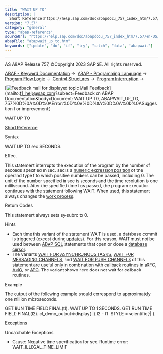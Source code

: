 ```yaml
---
title: "WAIT UP TO"
description: |
  Short Reference(https://help.sap.com/doc/abapdocu_757_index_htm/7.57/en-US/abapwait_shortref.htm) Syntax WAIT UP TO sec SECONDS. Effect This statement interrupts the execution of the program by the number of seconds specified in sec. sec is a numeric expression position(https://help.sap.com/doc/
version: "7.57"
category: "general"
type: "abap-reference"
sourceUrl: "https://help.sap.com/doc/abapdocu_757_index_htm/7.57/en-US/abapwait_up_to.htm"
abapFile: "abapwait_up_to.htm"
keywords: ["update", "do", "if", "try", "catch", "data", "abapwait"]
---
```


* * *

AS ABAP Release 757, ©Copyright 2023 SAP SE. All rights reserved.

[ABAP - Keyword Documentation](https://help.sap.com/doc/abapdocu_757_index_htm/7.57/en-US/abenabap.htm) →  [ABAP - Programming Language](https://help.sap.com/doc/abapdocu_757_index_htm/7.57/en-US/abenabap_reference.htm) →  [Program Flow Logic](https://help.sap.com/doc/abapdocu_757_index_htm/7.57/en-US/abenabap_flow_logic.htm) →  [Control Structures](https://help.sap.com/doc/abapdocu_757_index_htm/7.57/en-US/abencontrol_structures.htm) →  [Program Interruption](https://help.sap.com/doc/abapdocu_757_index_htm/7.57/en-US/abenwait.htm) → 

 [![](Mail.gif?object=Mail.gif&sap-language=EN "Feedback mail for displayed topic") Mail Feedback](mailto:f1_help@sap.com?subject=Feedback on ABAP Documentation&body=Document: WAIT UP TO, ABAPWAIT_UP_TO, 757%0D%0A%0D%0AError:%0D%0A%0D%0A%0D%0A%0D%0ASuggestion f
or improvement:)

WAIT UP TO

[Short Reference](https://help.sap.com/doc/abapdocu_757_index_htm/7.57/en-US/abapwait_shortref.htm)

Syntax

WAIT UP TO sec SECONDS.

Effect

This statement interrupts the execution of the program by the number of seconds specified in sec. sec is a [numeric expression position](https://help.sap.com/doc/abapdocu_757_index_htm/7.57/en-US/abennumerical_expr_position_glosry.htm "Glossary Entry") of the operand type f to which positive numbers can be passed, including 0. The unit of the number specified in sec is seconds and the time resolution is one millisecond. After the specified time has passed, the program execution continues with the statement following WAIT. When used, this statement always changes the [work process](https://help.sap.com/doc/abapdocu_757_index_htm/7.57/en-US/abenwork_process_glosry.htm "Glossary Entry").

Return Codes

This statement always sets sy-subrc to 0.

Hints

-   Each time this variant of the statement WAIT is used, a [database commit](https://help.sap.com/doc/abapdocu_757_index_htm/7.57/en-US/abendatabase_commit_glosry.htm "Glossary Entry") is triggered (except during [updates](https://help.sap.com/doc/abapdocu_757_index_htm/7.57/en-US/abenupdate_glosry.htm "Glossary Entry")). For this reason, WAIT must not be used between [ABAP SQL](https://help.sap.com/doc/abapdocu_757_index_htm/7.57/en-US/abenabap_sql_glosry.htm "Glossary Entry") statements that open or close a [database cursor](https://help.sap.com/doc/abapdocu_757_index_htm/7.57/en-US/abendatabase_cursor_glosry.htm "Glossary Entry").
-   The variants [WAIT FOR ASYNCHRONOUS TASKS](https://help.sap.com/doc/abapdocu_757_index_htm/7.57/en-US/abapwait_arfc.htm), [WAIT FOR MESSAGING CHANNELS](https://help.sap.com/doc/abapdocu_757_index_htm/7.57/en-US/abapwait_amc.htm), and [WAIT FOR PUSH CHANNELS](https://help.sap.com/doc/abapdocu_757_index_htm/7.57/en-US/abapwait_apc.htm) of this statement are useful only in combination with callback routines in [aRFC](https://help.sap.com/doc/abapdocu_757_index_htm/7.57/en-US/abenarfc_glosry.htm "Glossary Entry"), [AMC](https://help.sap.com/doc/abapdocu_757_index_htm/7.57/en-US/abenamc_glosry.htm "Glossary Entry"), or [APC](https://help.sap.com/doc/abapdocu_757_index_htm/7.57/en-US/abenapc_glosry.htm "Glossary Entry"). The variant shown here does not wait for callback routines.

Example

The output of the following example should correspond to approximately one million microseconds.

GET RUN TIME FIELD FINAL(t1).
WAIT UP TO 1 SECONDS.
GET RUN TIME FIELD FINAL(t2).
cl\_demo\_output=>display( |{ t2 - t1  STYLE = scientific }| ).

[Exceptions](https://help.sap.com/doc/abapdocu_757_index_htm/7.57/en-US/abenabap_language_exceptions.htm)

Uncatchable Exceptions

-   Cause: Negative time specification for sec.
    Runtime error: WAIT\_ILLEGAL\_TIME\_LIMIT